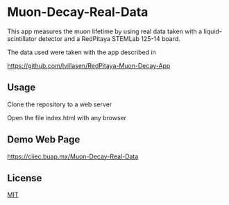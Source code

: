 # Muon-Decay-Real-Data
This app measures the muon lifetime by using real data taken with a liquid-scintillator detector and a RedPitaya STEMLab 125-14 board.

The data used were taken with the app described in

https://github.com/lvillasen/RedPitaya-Muon-Decay-App


## Usage

Clone the repository to a web server
    
Open the file index.html with any browser 


## Demo Web Page

https://ciiec.buap.mx/Muon-Decay-Real-Data


## License

[MIT](LICENSE)
